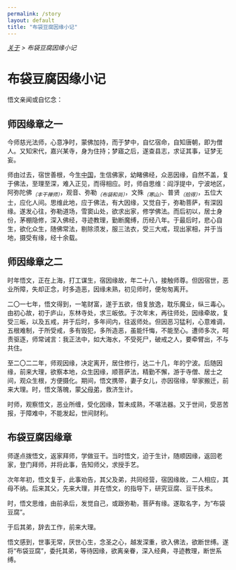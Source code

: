 ```yaml
---
permalink: /story
layout: default
title: "布袋豆腐因缘小记"
---
```


<div style="font-style: italic;"><a href="/about">关于</a> &gt; <span>布袋豆腐因缘小记</span></div>

# 布袋豆腐因缘小记

悟文亲闻或自忆念：

## 师因缘章之一

今师慈光法师，心意净时，蒙佛加持，而于梦中，自忆宿命，自知唐朝，即为僧人。又知宋代，嘉兴某寺，身为住持；梦寤之后，遂查县志，求证其事，证梦无妄。

师由过去，宿世善根，今生<abbr title="中国：指有正法住持的国家。">中国</abbr>，生信佛家，幼睹佛经，众恶因缘，自然不盖，复于佛法，至理至深，难入正见，而得相应。时，师自思维：阎浮提中，宁波地区，阿弥陀佛<sub><em>（丰干禅师）</em></sub>，观音、弥勒<sub><em>（布袋和尚）</em></sub>，文殊<sub><em>（寒山）</em></sub>、普贤<sub><em>（拾得）</em></sub>，五位大士，应化人间。思维此地，应于佛法，有大因缘，又觉自于，弥勒菩萨，有深因缘。遂发心往，弥勒道场，雪窦山处，欲求出家，修学佛法。而后初以，居士身份，茅棚隐修，深入佛经，寻迹教理，勤断魔缚，历经八年。于最后时，悲心自生，欲化众生，随佛常法，剔除须发，服三法衣，受三大戒，现出家相，并于当地，摄受有缘，经十余载。

## 师因缘章之二

时年悟文，正在上海，打工谋生，宿因缘故，年二十八，接触师尊。但因宿世，恶业所障，失却正念，时多造恶，因缘未熟，初见师时，便匆匆离开。

二〇一七年，悟文得到，一笔财富，遂于五欲，倍复放逸，耽乐魔业，纵三毒心。由初心故，初于庐山，东林寺处，求三皈依。于次年末，再往师处，因缘牵故，复受三皈，以及五戒，并于后时，多年间内，往返师处。但因恶习猛利，心意难调，五根难制，于所受戒，多有毁犯，多所造恶，虽能忏悔，不能至心。遭师多次，呵责驱逐，师常诫言：我正法中，如大海水，不受死尸，破戒之人，要牵臂出，不与共住。

至二〇二二年，师观因缘，决定离开，居住修行，达二十几，年的宁波。后随因缘，前来大理，欲察本地，众生因缘，顺菩萨法，精勤不懈，游于寺僧、居士之间，观众生根，方便摄化。期间，悟文携带，妻子女儿，亦因宿缘，举家搬迁，前来大理。时，悟文落魄，蒙<abbr title="父母弟：指父、母、弟。">父母弟</abbr>，救济生计。

时师，观察悟文，恶业所缠，受化因缘，暂未成熟，不堪法器。又于世间，受恶苦报，于障难中，不能发起，世间财利。

## 布袋豆腐因缘章

师遂点拨悟文，返家拜师，学做豆干。当时悟文，迫于生计，随顺因缘，返回老家，登门拜师，并将此事，告知师父，求授手艺。

次年年初，悟文复于，此事劝告，其父及弟，共同经营，宿因缘故，二人相应，其母不纳。后来其父，先来大理，并在悟文，的指导下，研究豆腐、豆干技术。

时，悟文思维，由前承后，发觉自己，或跟弥勒，菩萨有缘。遂取名字，为“布袋豆腐”。

于后其弟，辞去工作，前来大理。

悟文感到，世事无常，厌世心生，念圣之心，越发深重，欲入佛法，欲断世缚。遂将“布袋豆腐”，委托其弟，等待因缘，欲离亲眷，深入经典，寻迹教理，断世系缚。
